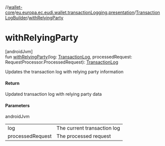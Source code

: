 //[wallet-core](../../../index.md)/[eu.europa.ec.eudi.wallet.transactionLogging.presentation](../index.md)/[TransactionLogBuilder](index.md)/[withRelyingParty](with-relying-party.md)

# withRelyingParty

[androidJvm]\
fun [withRelyingParty](with-relying-party.md)(log: [TransactionLog](../../eu.europa.ec.eudi.wallet.transactionLogging/-transaction-log/index.md), processedRequest: RequestProcessor.ProcessedRequest): [TransactionLog](../../eu.europa.ec.eudi.wallet.transactionLogging/-transaction-log/index.md)

Updates the transaction log with relying party information

#### Return

Updated transaction log with relying party data

#### Parameters

androidJvm

| | |
|---|---|
| log | The current transaction log |
| processedRequest | The processed request |
